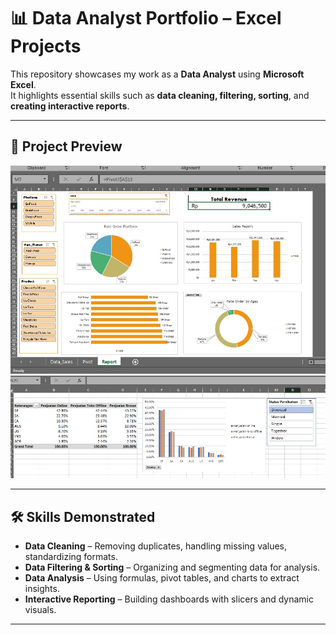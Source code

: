 # 📊 Data Analyst Portfolio – Excel Projects

This repository showcases my work as a **Data Analyst** using **Microsoft Excel**.  
It highlights essential skills such as **data cleaning, filtering, sorting**, and **creating interactive reports**.

---

## 📌 Project Preview

  <img src="/DataAnalystExcel/imgs/DataSalesReport.jpg" width="800">
  
  <img src="/DataAnalystExcel/imgs/Pivot.jpg" width="800">

---

## 🛠 Skills Demonstrated
- **Data Cleaning** – Removing duplicates, handling missing values, standardizing formats.
- **Data Filtering & Sorting** – Organizing and segmenting data for analysis.
- **Data Analysis** – Using formulas, pivot tables, and charts to extract insights.
- **Interactive Reporting** – Building dashboards with slicers and dynamic visuals.

---
